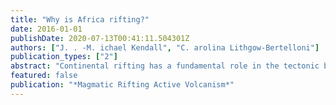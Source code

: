 ```yaml
---
title: "Why is Africa rifting?"
date: 2016-01-01
publishDate: 2020-07-13T00:41:11.504301Z
authors: ["J. . -M. ichael Kendall", "C. arolina Lithgow-Bertelloni"]
publication_types: ["2"]
abstract: "Continental rifting has a fundamental role in the tectonic behaviour of the Earth, shaping the surface we live on. Although there is not yet a consensus about the dominant mechanism for rifting, there is a general agreement that the stresses required to rift the continental lithosphere are not readily available. Here we use a global finite element model of the lithosphere to calculate the stresses acting on Africa. We consider the stresses induced by mantle flow, crustal structure and topography in two types of models: one in which flow is exclusively driven by the subducting slabs and one in which it is derived from a shear wave tomographic model. The latter predicts much larger stresses and a more realistic dynamic topography. It is therefore clear that the mantle structure beneath Africa plays a key part in providing the radial and horizontal tractions, dynamic topography and gravitational potential energy necessary for rifting. Nevertheless, the total available stress (c. 100 MPa) is much less than that needed to break thick, cold continental lithosphere. Instead, we appeal to a model of magma-assisted rifting along pre-existing weaknesses, where the strain is localized in a narrow axial region and the strength of the plate is reduced significantly. Mounting geological and geophysical observations support such a model."
featured: false
publication: "*Magmatic Rifting Active Volcanism*"
---
```


